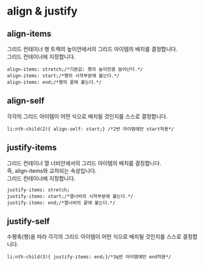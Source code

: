 # align & justify

## align-items
그리드 컨테이너 행 트랙의 높이안에서의 그리드 아이템의 배치를 결정합니다.<br>
그리드 컨테이너에 지정합니다.<br>

```
align-items: stretch;/*기본값: 행의 높이만큼 늘어난다.*/
align-items: start;/*행의 시작부분에 붙는다.*/
align-items: end;/*행의 끝에 붙는다.*/
```

## align-self
각각의 그리드 아이템이 어떤 식으로 배치될 것인지를 스스로 결정합니다.<br>

```
li:nth-child(2){ align-self: start;} /*2번 아이템에만 start적용*/
```

## justify-items
그리드 컨테이너 열 너비안에서의 그리드 아이템의 배치를 결정합니다.<br>
즉, align-items와 교차되는 속성입니다.<br>
그리드 컨테이너에 지정합니다.<br>

```
justify-items: stretch;
justify-items: start;/*열너비의 시작부분에 붙는다.*/
justify-items: end;/*열너비의 끝에 붙는다.*/
```

## justify-self
수평축(행)을 따라 각각의 그리드 아이템이 어떤 식으로 배치될 것인지를 스스로 결정합니다.<br>

```
li:nth-child(3){ justify-items: end;}/*3q번 아이템에만 end적용*/
```